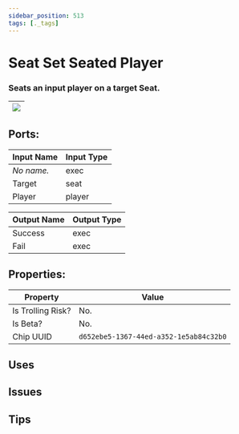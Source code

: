 ```yaml
---
sidebar_position: 513
tags: [._tags]
---
```


# Seat Set Seated Player


### Seats an input player on a target Seat.

| ![](https://images-ext-2.discordapp.net/external/MPmIaQzlEPmgGWlgi-WxBBXt0Bjv_zWPkg1y1f_sy3s/https/www.recroomcircuits.com/image/circuit/absolute-value?width=206&height=108) |
|-----|

## Ports:

| Input Name | Input Type |
|-----------|-----------|
| *No name.* | exec |
| Target | seat |
| Player | player |

| Output Name | Output Type |
|-----------|-----------|
| Success | exec |
| Fail | exec |

## Properties:

| Property  | Value |
|-------------------|-----------|
| Is Trolling Risk? | No. |
| Is Beta? | No. |
| Chip UUID | `d652ebe5-1367-44ed-a352-1e5ab84c32b0` |

## Uses

## Issues

## Tips